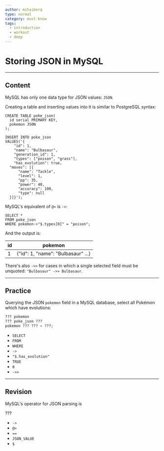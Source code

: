 ```yaml
---
author: mihaiberq
type: normal
category: must-know
tags:
  - introduction
  - workout
  - deep
---
```


# Storing JSON in MySQL


---

## Content

MySQL has only one data type for JSON values: `JSON`.

Creating a table and inserting values into it is similar to PostgreSQL syntax:

```plain-text
CREATE TABLE poke_json(
  id serial PRIMARY KEY,
  pokemon JSON
);

INSERT INTO poke_json
VALUES('{
	"id": 1,
	"name": "Bulbasaur",
	"generation_id": 1,
	"types": ["poison", "grass"],
	"has_evolution": true,
  "moves": [{
      "name": "Tackle",
      "level": 1,
      "pp": 35,
      "power": 40,
      "accuracy": 100,
      "type": null
  }]}');
```

MySQL's equivalent of `@>` is `->`:

```plain-text
SELECT *
FROM poke_json
WHERE pokemon->"$.types[0]" = "poison";
```

And the output is:

| id | pokemon                            |
| -- | ---------------------------------- |
| 1  | {"id": 1, "name": "Bulbasaur" ...} |

There's also `->>` for cases in which a single selected field must be unquoted: `"Bulbasaur" ->> Bulbasaur`.


---

## Practice

Querying the JSON `pokemon` field in a MySQL database, select all Pokémon which have evolutions:

```sql
??? pokemon
??? poke_json ???
pokemon ??? ??? = ???;
```

- `SELECT`
- `FROM`
- `WHERE`
- `->`
- `"$.has_evolution"`
- `TRUE`
- `0`
- `->>`


---

## Revision

MySQL's operator for JSON parsing is

???

- `->`
- `@>`
- `==`
- `JSON_VALUE`
- `$`
 
